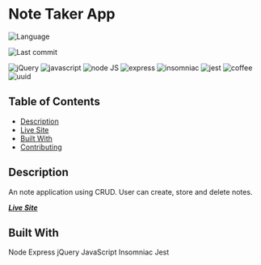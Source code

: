 # Note Taker App

![Language](https://img.shields.io/github/languages/top/nosremetnarg/noteTaker)

![Last commit](https://img.shields.io/github/last-commit/nosremetnarg/noteTaker)

![jQuery](https://img.shields.io/badge/-jQuery-brightgreen) ![javascript](https://img.shields.io/badge/-javascript-green) ![node JS](https://img.shields.io/badge/-nodeJS-yellowgreen) ![express](https://img.shields.io/badge/-express-blue)
![insomniac](https://img.shields.io/badge/-insomniac-yellow) ![jest](https://img.shields.io/badge/-jest-yellow) ![coffee](https://img.shields.io/badge/-coffee-red) ![uuid](https://img.shields.io/badge/-uuid-blue)

## Table of Contents
  - [Description](#description)
  - [Live Site](#live-site)
  - [Built With](#built-with)
  - [Contributing](#contribution)

## Description

An note application using CRUD. User can create, store and delete notes.

***[Live Site](https://frozen-inlet-63653.herokuapp.com/)***

## Built With

Node
Express
jQuery
JavaScript
Insomniac
Jest




